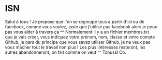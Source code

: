 # ISN

Salut à tous !
Je propose que l'on se regroupe tous à partir d'ici ou de facebook, comme vous voulez, juste que j'utilise pas facebook alors je peux pas vous aider à travers ça ^^
Normalement il y a un fichier membres.txt que je vais créer, vous indiquez votre prénom, nom, classe et votre compte Github, je pars du principe que vous savez utiliser Github, je ne veux pas vous mâcher tout le travail non plus ! Les plus intéressés resteront, les autres abandonneront, on fait comme on veut ^^
Tchuss! 
Co.
